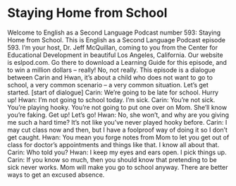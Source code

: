 # Staying Home from School

Welcome to English as a Second Language Podcast number 593: Staying Home from School.  This is English as a Second Language Podcast episode 593.  I’m your host, Dr. Jeff McQuillan, coming to you from the Center for Educational Development in beautiful Los Angeles, California.  Our website is eslpod.com.  Go there to download a Learning Guide for this episode, and to win a million dollars – really!  No, not really.  This episode is a dialogue between Carin and Hwan, it’s about a child who does not want to go to school, a very common scenario – a very common situation.  Let’s get started.  [start of dialogue]  Carin:  We’re going to be late for school.  Hurry up!  Hwan:  I’m not going to school today.  I’m sick.  Carin:  You’re not sick.  You’re playing hooky.  You’re not going to put one over on Mom.  She’ll know you’re faking.  Get up!  Let’s go!  Hwan:  No, she won’t, and why are you giving me such a hard time?  It’s not like you’ve never played hooky before.    Carin:  I may cut class now and then, but I have a foolproof way of doing it so I don’t get caught.    Hwan:  You mean you forge notes from Mom to let you get out of class for doctor’s appointments and things like that.  I know all about that.  Carin:  Who told you?  Hwan:  I keep my eyes and ears open.  I pick things up.    Carin:  If you know so much, then you should know that pretending to be sick never works.  Mom will make you go to school anyway.  There are better ways to get an excused absence. 